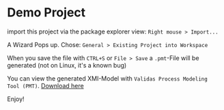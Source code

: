 # Demo Project

import this project via the package explorer view:
	`Right mouse > Import...`
	
A Wizard Pops up. Chose:
	`General > Existing Project into Workspace`
	
When you save the file with `CTRL+S` or `File > Save`
a `.pmt`-File will be generated (not on Linux, it's a known bug)

You can view the generated XMI-Model with `Validas Process Modeling Tool (PMT)`.
[Download here]( http://www.validas.de/en/tools/)

Enjoy!